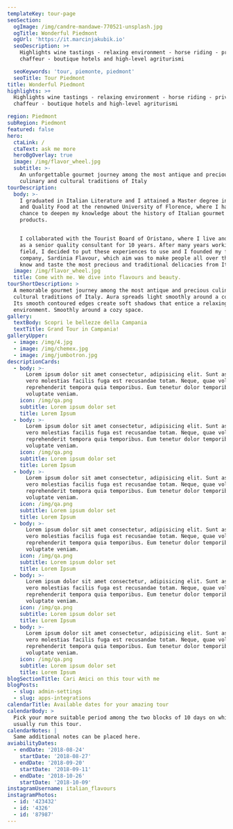 ```yaml
---
templateKey: tour-page
seoSection:
  ogImage: /img/candre-mandawe-770521-unsplash.jpg
  ogTitle: Wonderful Piedmont
  ogUrl: 'https://it.marcinjakubik.io'
  seoDescription: >+
    Highlights wine tastings - relaxing environment - horse riding - private
    chaffeur - boutique hotels and high-level agriturismi

  seoKeywords: 'tour, piemonte, piedmont'
  seoTitle: Tour Piedmont
title: Wonderful Piedmont
highlights: >+
  Highlights wine tastings - relaxing environment - horse riding - private
  chaffeur - boutique hotels and high-level agriturismi

region: Piedmont
subRegion: Piedmont
featured: false
hero:
  ctaLink: /
  ctaText: ask me more
  heroBgOverlay: true
  image: /img/flavor_wheel.jpg
  subtitle: >-
    An unforgettable gourmet journey among the most antique and precious
    culinary and cultural traditions of Italy
tourDescription:
  body: >-
    I graduated in Italian Literature and I attained a Master degree in Gourmet
    and Quality Food at the renowned University of Florence, where I had the
    chance to deepen my knowledge about the history of Italian gourmet culture
    products. 


    I collaborated with the Tourist Board of Oristano, where I live and I worked
    as a senior quality consultant for 10 years. After many years working in the
    field, I decided to put these experiences to use and I founded my first own
    company, Sardinia Flavour, which aim was to make people all over the world
    know and taste the most precious and traditional delicacies from Italy.
  image: /img/flavor_wheel.jpg
  title: Come with me. We dive into flavours and beauty.
tourShortDescription: >
  A memorable gourmet journey among the most antique and precious culinary and
  cultural traditions of Italy. Aura spreads light smoothly around a cozy space.
  Its smooth contoured edges create soft shadows that entice a relaxing
  environment. Smoothly around a cozy space.
gallery:
  textBody: Scopri le bellezze della Campania
  textTitle: Grand Tour in Campania!
galleryUpper:
  - image: /img/4.jpg
  - image: /img/chemex.jpg
  - image: /img/jumbotron.jpg
descriptionCards:
  - body: >-
      Lorem ipsum dolor sit amet consectetur, adipisicing elit. Sunt asperiores,
      vero molestias facilis fuga est recusandae totam. Neque, quae voluptatibus
      reprehenderit tempora quia temporibus. Eum tenetur dolor temporibus
      voluptate veniam.
    icon: /img/qa.png
    subtitle: Lorem ipsum dolor set
    title: Lorem Ipsum
  - body: >-
      Lorem ipsum dolor sit amet consectetur, adipisicing elit. Sunt asperiores,
      vero molestias facilis fuga est recusandae totam. Neque, quae voluptatibus
      reprehenderit tempora quia temporibus. Eum tenetur dolor temporibus
      voluptate veniam.
    icon: /img/qa.png
    subtitle: Lorem ipsum dolor set
    title: Lorem Ipsum
  - body: >-
      Lorem ipsum dolor sit amet consectetur, adipisicing elit. Sunt asperiores,
      vero molestias facilis fuga est recusandae totam. Neque, quae voluptatibus
      reprehenderit tempora quia temporibus. Eum tenetur dolor temporibus
      voluptate veniam.
    icon: /img/qa.png
    subtitle: Lorem ipsum dolor set
    title: Lorem Ipsum
  - body: >-
      Lorem ipsum dolor sit amet consectetur, adipisicing elit. Sunt asperiores,
      vero molestias facilis fuga est recusandae totam. Neque, quae voluptatibus
      reprehenderit tempora quia temporibus. Eum tenetur dolor temporibus
      voluptate veniam.
    icon: /img/qa.png
    subtitle: Lorem ipsum dolor set
    title: Lorem Ipsum
  - body: >-
      Lorem ipsum dolor sit amet consectetur, adipisicing elit. Sunt asperiores,
      vero molestias facilis fuga est recusandae totam. Neque, quae voluptatibus
      reprehenderit tempora quia temporibus. Eum tenetur dolor temporibus
      voluptate veniam.
    icon: /img/qa.png
    subtitle: Lorem ipsum dolor set
    title: Lorem Ipsum
  - body: >-
      Lorem ipsum dolor sit amet consectetur, adipisicing elit. Sunt asperiores,
      vero molestias facilis fuga est recusandae totam. Neque, quae voluptatibus
      reprehenderit tempora quia temporibus. Eum tenetur dolor temporibus
      voluptate veniam.
    icon: /img/qa.png
    subtitle: Lorem ipsum dolor set
    title: Lorem Ipsum
blogSectionTitle: Cari Amici on this tour with me
blogPosts:
  - slug: admin-settings
  - slug: apps-integrations
calendarTitle: Available dates for your amazing tour
calendarBody: >
  Pick your more suitable period among the two blocks of 10 days on which I
  usually run this tour.
calendarNotes: |
  Same additional notes can be placed here.
aviabilityDates:
  - endDate: '2018-08-24'
    startDate: '2018-08-27'
  - endDate: '2018-09-20'
    startDate: '2018-09-11'
  - endDate: '2018-10-26'
    startDate: '2018-10-09'
instagramUsername: italian_flavours
instagramPhotos:
  - id: '423432'
  - id: '4326'
  - id: '87987'
---
```


